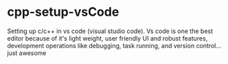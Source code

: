 # cpp-setup-vsCode
Setting up c/c++ in vs code (visual studio code). Vs code is one the best editor because of it's light weight, user friendly UI and robust features, development operations like debugging, task running, and version control... just awesome
